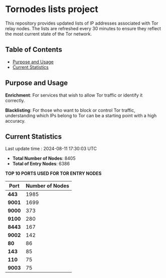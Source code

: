 # Tornodes lists project

This repository provides updated lists of IP addresses associated with Tor relay nodes. The lists are refreshed every 30 minutes to ensure they reflect the most current state of the Tor network.

## Table of Contents

- [Purpose and Usage](#purpose-and-usage)
- [Current Statistics](#current-statistics)


## Purpose and Usage

**Enrichment**: For services that wish to allow Tor traffic or identify it correctly.

**Blacklisting**: For those who want to block or control Tor traffic, understanding which IPs belong to Tor can be a starting point with a high accuracy.

## Current Statistics

Last update time : 2024-08-11 17:30:03 UTC

- **Total Number of Nodes**: 8405
- **Total of Entry Nodes**: 6386

**TOP 10 PORTS USED FOR TOR ENTRY NODES**

| **Port** | **Number of Nodes** |
|------|-----------------|
| **443**   | 1985  |
| **9001**   | 1699  |
| **9000**   | 373  |
| **9100**   | 280  |
| **8443**   | 167  |
| **9002**   | 142  |
| **80**   | 86  |
| **143**   | 85  |
| **110**   | 75  |
| **9003**   | 75  |

